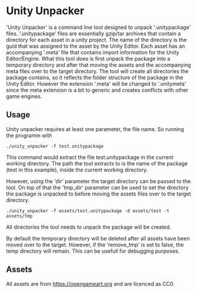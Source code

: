 # Unity Unpacker
'Unity Unpacker' is a command line tool designed to unpack '.unitypackage' files. 
'.unitypackage' files are essentially gzip/tar archives that contain a directory for each asset in a unity project. The name of the directory is the guid that was assigned to the asset by the Unity Editor. Each asset has an accompanying '.meta' file that contains import information for the Unity Editor/Engine. 
What this tool does is first unpack the package into a temporary directory and after that moving the assets and the accompanying meta files over to the target directory. The tool will create all directories the package contains, so it reflects the folder structure of the package in the Unity Editor. However the extension '.meta' will be changed to '.unitymeta' since the meta extension is a bit to generic and creates conflicts with other game engines.  

## Usage
Unity unpacker requires at least one parameter, the file name. So running the programm with 
```
./unity_unpacker -f test.unitypackage
```
This command would extract the file test.unitypackage in the current working directory. The path the tool extracts to is
the name of the package (test in this example), inside the current working directory.

However, using the 'dir' parameter the target directory can be passed to the tool. On top of that the 'tmp_dir' parameter can be used to set the directory the package is unpacked to before moving the assets files over to the target directory.
```
./unity_unpacker -f assets/test.unitypackage -d assets/test -t assets/tmp
```

All directories the tool needs to unpack the package will be created.

By default the temporary directory will be deleted after all assets have been moved over to the target. However, if the 'remove_tmp' is set to false, the temp directory will remain. This can be usefull for debugging purposes.

## Assets
All assets are from https://opengameart.org and are licenced as CC0.
